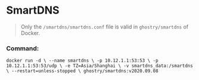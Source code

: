 # SmartDNS
> Only the `/smartdns/smartdns.conf` file is valid in `ghostry/smartdns` of Docker.

### Command:
`docker run -d \
--name smartdns \
-p 10.12.1.1:53:53 \
-p 10.12.1.1:53:53/udp \
-e TZ=Asia/Shanghai \
-v smartdns_data:/smartdns \
--restart=unless-stopped \
ghostry/smartdns:v2020.09.08`
